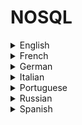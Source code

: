 # NOSQL

<details>
  <summary>English</summary>
  
  ### Materials
- [Search Data Management](https://searchdatamanagement.techtarget.com/definition/NoSQL-Not-Only-SQL)
- [NoSQL](https://en.wikipedia.org/wiki/NoSQL)
- [Mongodb](https://www.mongodb.com/nosql-explained)
- [Amazon](https://aws.amazon.com/nosql/)
- [Couchbase](https://www.couchbase.com/resources/why-nosql)
- [Nosql-database](http://nosql-database.org/)
- [Infoworld](https://www.infoworld.com/article/3240644/nosql/what-is-nosql-nosql-databases-explained.html)
- [Basho](http://basho.com/resources/nosql-databases/)
- [What is Nosql](https://academy.datastax.com/planet-cassandra/what-is-nosql)
- [Geeks for Geeks](https://www.geeksforgeeks.org/introduction-to-nosql/)
- [Digital Ocean Tutorials](https://www.digitalocean.com/community/tags/nosql?type=tutorials)
- [The Definitive Guide](https://www.toptal.com/database/the-definitive-guide-to-nosql-databases)
- [Fullstackpython](https://www.fullstackpython.com/no-sql-datastore.html)
- [Nosql Overview](https://www.thoughtworks.com/insights/blog/nosql-databases-overview)
- [Nosql Databases](https://hackolade.com/nosqldb.html)
- [Simplilearn](https://www.simplilearn.com/introduction-to-nosql-databases-tutorial-video)
- [Nosql Tapes](http://nosqltapes.com/)
- [W3resource](https://www.w3resource.com/mongodb/nosql.php)
- [Guru99](https://www.guru99.com/nosql-tutorial.html)
- [Javatpoint](https://www.javatpoint.com/nosql-databases)
- [Tutorialspoint Mongodb](https://www.tutorialspoint.com/mongodb/)
- [Mongodb and Python](https://realpython.com/introduction-to-mongodb-and-python/)
- [Introduction to NoSQL and MongoDB](http://www.ccs.neu.edu/home/kathleen/classes/cs3200/20-NoSQLMongoDB.pdf)
- [NoSQL DBs](https://pdfs.semanticscholar.org/773e/9e98d42f395864baecf6e87a9c7ded1f36e6.pdf)
- [An Introduction to NoSQL Databases](http://pages.di.unipi.it/turini/Basi%20di%20Dati/Slides/11.NoSQL-slides.pdf)
- [NoSQL Dbases](https://circabc.europa.eu/sd/a/51c3ae57-204a-430d-afe7-d0e827c7df0a/Day%202-01-NoSQL%20DB.pdf)
- [NoSQL Greg Burd](https://www.usenix.org/legacy/publications/login/2011-10/openpdfs/Burd.pdf)
- [Intro to NoSQL](http://user.it.uu.se/~torer/kurser/dbt/NoSQLDatabases.pdf)
- [NoSQL DB Technologies](https://core.ac.uk/download/pdf/55333675.pdf)
- [An Introduction to NoSQL Databases](https://www.youtube.com/watch?v=uD3p_rZPBUQ)
- [SQL vs NoSQL](https://www.youtube.com/watch?v=ZS_kXvOeQ5Y)
- [Introduction to NoSQL](https://www.youtube.com/watch?v=qI_g07C_Q5I)
- [MongoDB in 30 Minutes](https://www.youtube.com/watch?v=pWbMrx5rVBE)
- [NoSQL and JSON](https://www.youtube.com/watch?v=-D3dmMfQ9p0)
- [MongoDB Tutorial](https://www.youtube.com/watch?v=9OPP_1eAENg&amp;list=PL4cUxeGkcC9jpvoYriLI0bY8DOgWZfi6u)
- [MongoDB Course](https://www.youtube.com/watch?v=vb8xZ-bvxbg&amp;list=PLLAZ4kZ9dFpOFJ9JcVW9u4PlSWO-VFoao)
</details>

<details>
  <summary>French</summary>
  
  ### Materials
- [OpenClassRooms](https://openclassrooms.com/fr/courses/4462426-maitrisez-les-bases-de-donnees-nosql)
- [Qu'est ce que le NoSQL](https://www.grafikart.fr/blog/sql-nosql)
- [NoSQL](https://www.labri.fr/perso/guibert/DocumentsEnseignement/NoSQL.pdf)
- [Bases de Données NoSQL](http://www-connex.lip6.fr/~denoyer/wordpress/wp-content/uploads/2015/01/20142015_li328_nosql.pdf)
- [Introduction au NoSQL](https://stph.scenari-community.org/idl-bd/idl-nosql.pdf)
- [Les Bases de Données NoSQL](https://fc.isima.fr/~lacomme/NoSQL/chapitre_gratuit/chapitre3_apres_fusion.pdf)
</details>

<details>
  <summary>German</summary>
  
  ### Materials
- [DB-Engines](https://db-engines.com/de/article/NoSQL)
</details>

<details>
  <summary>Italian</summary>
  
  ### Materials
- [SQL e NoSQL](https://www.html.it/articoli/sql-e-nosql-a-documenti-il-confronto/)
- [Guida Mongodb](https://www.html.it/guide/guida-mongodb/)
- [Big Data con i Database NoSQL: un’introduzione pratica](https://www.rackone.it/big-data-con-database-nosql-unintroduzione-pratica/)
- [I database NoSQL](http://www.mokabyte.it/2011/03/nosql-1/)
- [Politecnico di Milano](https://pdfs.semanticscholar.org/5bcf/9e6c1f787e9cfef2a805a0908dd34d324e41.pdf)
- [Database NoSQL](http://tesi.cab.unipd.it/44803/1/Tesi_DelPioluogoMatteo.pdf)
</details>

<details>
  <summary>Portuguese</summary>
  
  ### Materials
- [Introdução ao Banco de Dados NOSQL](https://www.devmedia.com.br/introducao-aos-bancos-de-dados-nosql/26044)
- [Banco de Dados Nosql](http://wiki.icmc.usp.br/images/1/18/SCC0542012017noSQL.pdf)
- [Caelum Blog](http://blog.caelum.com.br/bancos-de-dados-nao-relacionais-e-o-movimento-nosql/)
- [Nosql Visão Geral](https://imasters.com.br/banco-de-dados/bancos-de-dados-nosql-uma-visao-geral)
- [Mongodb Guia Básico](https://e-tinet.com/linux/mongodb/)
- [Apresentação NoSQL](http://www.pecs.uema.br/wp-content/uploads/2017/05/BDnoSQL.pdf)
- [Estudo NoSQL](http://bdm.unb.br/bitstream/10483/7927/1/2014_RodrigoCardosoAniceto_ReneFreireXavier.pdf)
- [SQL x NOSQL](http://www.cin.ufpe.br/~tg/2014-2/mapmf.pdf)
- [NoSQL uma Breve Introdução](http://cursos.unipampa.edu.br/cursos/engenhariadesoftware/files/2015/10/nosql-palestraSBC.pdf)
</details>

<details>
  <summary>Russian</summary>
  
  ### Materials
- [SQL vs NoSQL](https://tproger.ru/translations/sql-nosql-database-models/)
</details>

<details>
  <summary>Spanish</summary>
  
  ### Materials
- [Guía Definitiva](https://blog.pandorafms.org/es/bases-de-datos-nosql/)
- [Bases de Datos NOSQL](https://www.acens.com/wp-content/images/2014/02/bbdd-nosql-wp-acens.pdf)
- [Fundamentos NoSQL](https://www.campusmvp.es/recursos/post/Fundamentos-de-bases-de-datos-NoSQL-MongoDB.aspx)
- [NoSQL: Arquitectura y Ejemplos](https://e-archivo.uc3m.es/bitstream/handle/10016/22895/PFC_raul_herranz_gomez_2014.pdf)
- [Introducción: NOSQL](https://ocw.unican.es/pluginfile.php/2396/course/section/2473/Tema%201.%20NoSQL%20introduccio%CC%81n.pdf)
- [Tesina de Licenciatura](http://sedici.unlp.edu.ar/bitstream/handle/10915/48085/Documento_completo__.pdf?sequence=1)
- [MongoDB Proyecto](http://informatica.gonzalonazareno.org/proyectos/2013-14/mams.pdf)
</details>